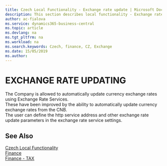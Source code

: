 ```yaml
---
title: Czech Local Functionality - Exchange rate update | Microsoft Docs
description: This section describes local functionality - Exchange rate update
author: ac-fialova
ms.service: dynamics365-business-central
ms.topic: article
ms.devlang: na
ms.tgt_pltfrm: na
ms.workload: na
ms.search.keywords: Czech, finance, CZ, Exchange
ms.date: 15/05/2019
ms.author: 
---
```


# EXCHANGE RATE UPDATING
The Company is allowed to automatically update currency exchange rates using Exchange Rate Services.  
These have been improved by the ability to automatically update currency exchange rates from the CNB.  
The user can define the http service address and other exchange rate update parameters in the exchange rate service settings.
## See Also
[Czech Local Functionality](czech-local-functionality.md)  
[Finance](finance.md)  
[Finance - TAX](finance-tax.md)